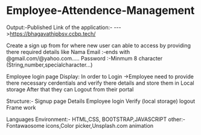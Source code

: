 # Employee-Attendence-Management

Output:-Published Link of the application:-
--->https://bhagavathipbsv.ccbp.tech/

Create a sign up from for where new user can able to access by providing there required details like
Nama
Email :-ends with @gmail.com/@yahoo.com.....
Password :-Minmum 8 character (String,number,specialcharacter...) 

Employee login page Display:
In order to Login ->Employee need to provide there necessary cerdentials and verify there details and store them in Local storage 
After that they can Logout from their portal

Structure:-
Signup page 
Details 
Employee login 
Verify (local storage) 
logout Frame work 

Languages Environment:-
HTML,CSS, BO0TSTRAP,JAVASCRIPT
other:-Fontawaosome icons,Color picker,Unsplash.com animation


